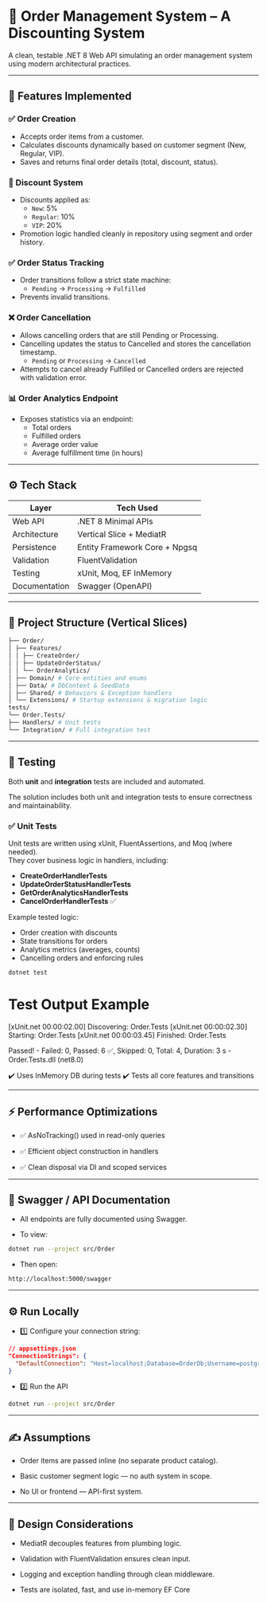 # 🛒 Order Management System – A Discounting System 

A clean, testable .NET 8 Web API simulating an order management system using modern architectural practices.

---

## 🚀 Features Implemented

### ✅ Order Creation
- Accepts order items from a customer.
- Calculates discounts dynamically based on customer segment (New, Regular, VIP).
- Saves and returns final order details (total, discount, status).

### 💸 Discount System
- Discounts applied as:
  - `New`: 5%
  - `Regular`: 10%
  - `VIP`: 20%
- Promotion logic handled cleanly in repository using segment and order history.

### ✅ Order Status Tracking
- Order transitions follow a strict state machine:
  - `Pending` → `Processing` → `Fulfilled`
- Prevents invalid transitions.


### ❌ Order Cancellation
- Allows cancelling orders that are still Pending or Processing.
- Cancelling updates the status to Cancelled and stores the cancellation timestamp.
  - `Pending` or `Processing` → `Cancelled`
- Attempts to cancel already Fulfilled or Cancelled orders are rejected with validation error.


### 📊 Order Analytics Endpoint
- Exposes statistics via an endpoint:
  - Total orders
  - Fulfilled orders
  - Average order value
  - Average fulfillment time (in hours)

---

## ⚙️ Tech Stack

| Layer             | Tech Used                    |
|------------------|-------------------------------|
| Web API          | .NET 8 Minimal APIs           |
| Architecture     | Vertical Slice + MediatR      |
| Persistence      | Entity Framework Core + Npgsq |
| Validation       | FluentValidation              |
| Testing          | xUnit, Moq, EF InMemory       |
| Documentation    | Swagger (OpenAPI)             |

---

## 📁 Project Structure (Vertical Slices)
```bash
├── Order/
│ ├── Features/
│ │ ├── CreateOrder/
│ │ ├── UpdateOrderStatus/
│ │ └── OrderAnalytics/
│ ├── Domain/ # Core entities and enums
│ ├── Data/ # DbContext & SeedData
│ ├── Shared/ # Behaviors & Exception handlers
│ └── Extensions/ # Startup extensions & migration logic
tests/
└── Order.Tests/
├── Handlers/ # Unit tests
└── Integration/ # Full integration test

````
 
---

## 🧪 Testing

Both **unit** and **integration** tests are included and automated.

The solution includes both unit and integration tests to ensure correctness and maintainability.

### ✅ Unit Tests

Unit tests are written using xUnit, FluentAssertions, and Moq (where needed).  
They cover business logic in handlers, including:

- **CreateOrderHandlerTests**
- **UpdateOrderStatusHandlerTests**
- **GetOrderAnalyticsHandlerTests**
- **CancelOrderHandlerTests** ✅

Example tested logic:

- Order creation with discounts
- State transitions for orders
- Analytics metrics (averages, counts)
- Cancelling orders and enforcing rules

```bash
dotnet test
```` 

# Test Output Example
[xUnit.net 00:00:02.00]   Discovering: Order.Tests
[xUnit.net 00:00:02.30]   Starting:    Order.Tests
[xUnit.net 00:00:03.45]   Finished:    Order.Tests

Passed!  - Failed:     0, Passed:     6 ✅, Skipped:     0, Total:     4, Duration: 3 s - Order.Tests.dll (net8.0)

✔️ Uses InMemory DB during tests
✔️ Tests all core features and transitions

---

## ⚡ Performance Optimizations

- ✅ AsNoTracking() used in read-only queries

- ✅ Efficient object construction in handlers

- ✅ Clean disposal via DI and scoped services



---
## 🧾 Swagger / API Documentation

- All endpoints are fully documented using Swagger.

- To view:
```bash
dotnet run --project src/Order
```` 

- Then open:
```bash
http://localhost:5000/swagger
```` 

---
## ⚙️ Run Locally

- 1️⃣ Configure your connection string:
```json
// appsettings.json
"ConnectionStrings": {
  "DefaultConnection": "Host=localhost;Database=OrderDb;Username=postgres;Password=yourpassword"
}
````

- 2️⃣ Run the API
```bash
dotnet run --project src/Order
```` 

---
## ✍️ Assumptions

- Order items are passed inline (no separate product catalog).

- Basic customer segment logic — no auth system in scope.

- No UI or frontend — API-first system.


---
## 🧠 Design Considerations
- MediatR decouples features from plumbing logic.

- Validation with FluentValidation ensures clean input.

- Logging and exception handling through clean middleware.

- Tests are isolated, fast, and use in-memory EF Core



